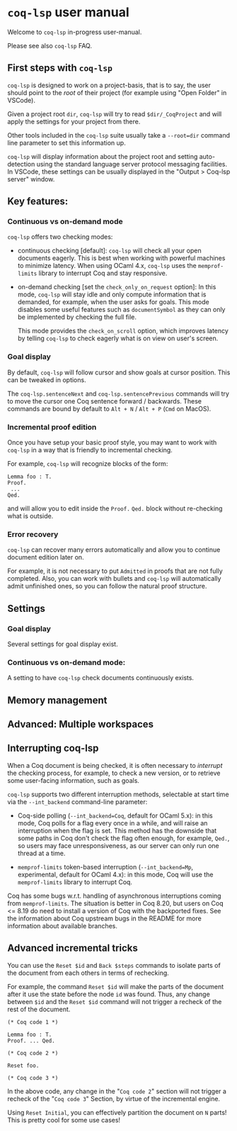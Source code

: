 # `coq-lsp` user manual

Welcome to `coq-lsp` in-progress user-manual.

Please see also `coq-lsp` FAQ.

## First steps with `coq-lsp`

`coq-lsp` is designed to work on a project-basis, that is to say, the
user should point to the _root_ of their project (for example using
"Open Folder" in VSCode).

Given a project root `dir`, `coq-lsp` will try to read
`$dir/_CoqProject` and will apply the settings for your project from
there.

Other tools included in the `coq-lsp` suite usually take a
`--root=dir` command line parameter to set this information up.

`coq-lsp` will display information about the project root and setting
auto-detection using the standard language server protocol messaging
facilities. In VSCode, these settings can be usually displayed in the
"Output > Coq-lsp server" window.

## Key features:

### Continuous vs on-demand mode

`coq-lsp` offers two checking modes:

- continuous checking [default]: `coq-lsp` will check all your open
  documents eagerly. This is best when working with powerful machines
  to minimize latency. When using OCaml 4.x, `coq-lsp` uses the
  `memprof-limits` library to interrupt Coq and stay responsive.

- on-demand checking [set the `check_only_on_request` option]: In this
  mode, `coq-lsp` will stay idle and only compute information that is
  demanded, for example, when the user asks for goals. This mode
  disables some useful features such as `documentSymbol` as they can
  only be implemented by checking the full file.

  This mode provides the `check_on_scroll` option, which improves
  latency by telling `coq-lsp` to check eagerly what is on view on
  user's screen.

### Goal display

By default, `coq-lsp` will follow cursor and show goals at cursor
position. This can be tweaked in options.

The `coq-lsp.sentenceNext` and `coq-lsp.sentencePrevious` commands will
try to move the cursor one Coq sentence forward / backwards. These
commands are bound by default to `Alt + N` / `Alt + P` (`Cmd` on
MacOS).

### Incremental proof edition

Once you have setup your basic proof style, you may want to work with
`coq-lsp` in a way that is friendly to incremental checking.

For example, `coq-lsp` will recognize blocks of the form:
```coq
Lemma foo : T.
Proof.
 ...
Qed.
```

and will allow you to edit inside the `Proof.` `Qed.` block without
re-checking what is outside.

### Error recovery

`coq-lsp` can recover many errors automatically and allow you to
continue document edition later on.

For example, it is not necessary to put `Admitted` in proofs that are
not fully completed. Also, you can work with bullets and `coq-lsp`
will automatically admit unfinished ones, so you can follow the
natural proof structure.

## Settings

### Goal display

Several settings for goal display exist.

### Continuous vs on-demand mode:

A setting to have `coq-lsp` check documents continuously exists.

## Memory management

## Advanced: Multiple workspaces

## Interrupting coq-lsp

When a Coq document is being checked, it is often necessary to
_interrupt_ the checking process, for example, to check a new version,
or to retrieve some user-facing information, such as goals.

`coq-lsp` supports two different interruption methods, selectable at
start time via the `--int_backend` command-line parameter:

- Coq-side polling (`--int_backend=Coq`, default for OCaml 5.x): in
  this mode, Coq polls for a flag every once in a while, and will
  raise an interruption when the flag is set. This method has the
  downside that some paths in Coq don't check the flag often enough,
  for example, `Qed.`, so users may face unresponsiveness, as our
  server can only run one thread at a time.

- `memprof-limits` token-based interruption (`--int_backend=Mp`,
  experimental, default for OCaml 4.x): in this mode, Coq will use the
  `memprof-limits` library to interrupt Coq.

Coq has some bugs w.r.t. handling of asynchronous interruptions coming
from `memprof-limits`. The situation is better in Coq 8.20, but users
on Coq <= 8.19 do need to install a version of Coq with the backported
fixes. See the information about Coq upstream bugs in the README for
more information about available branches.

## Advanced incremental tricks

You can use the `Reset $id` and `Back $steps` commands to isolate
parts of the document from each others in terms of rechecking.

For example, the command `Reset $id` will make the parts of the
document after it use the state before the node `id` was found. Thus,
any change between `$id` and the `Reset $id` command will not trigger
a recheck of the rest of the document.

```coq
(* Coq code 1 *)

Lemma foo : T.
Proof. ... Qed.

(* Coq code 2 *)

Reset foo.

(* Coq code 3 *)
```

In the above code, any change in the "`Coq code 2`" section will not
trigger a recheck of the "`Coq code 3`" Section, by virtue of the
incremental engine.

Using `Reset Initial`, you can effectively partition the document on
`N` parts! This is pretty cool for some use cases!
